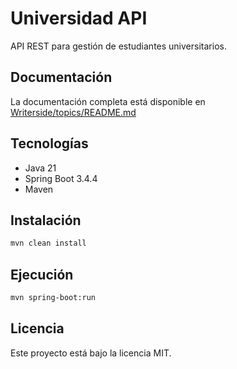 # Universidad API

API REST para gestión de estudiantes universitarios.

## Documentación

La documentación completa está disponible en [Writerside/topics/README.md](Writerside/topics/README.md)

## Tecnologías

- Java 21
- Spring Boot 3.4.4
- Maven

## Instalación

```bash
mvn clean install
```

## Ejecución

```bash
mvn spring-boot:run
```

## Licencia

Este proyecto está bajo la licencia MIT.
